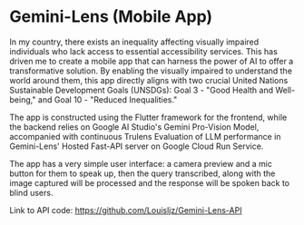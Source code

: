# Gemini-Lens (Mobile App)

In my country, there exists an inequality affecting visually impaired individuals who lack access to essential accessibility services. This has driven me to create a mobile app that can harness the power of AI to offer a transformative solution. By enabling the visually impaired to understand the world around them, this app directly aligns with two crucial United Nations Sustainable Development Goals (UNSDGs): Goal 3 - "Good Health and Well-being," and Goal 10 - "Reduced Inequalities."

The app is constructed using the Flutter framework for the frontend, while the backend relies on Google AI Studio's Gemini Pro-Vision Model, accompanied with continuous Trulens Evaluation of LLM performance in Gemini-Lens' Hosted Fast-API server on Google Cloud Run Service.

The app has a very simple user interface: a camera preview and a mic button for them to speak up, then the query transcribed, along with the image captured will be processed and the response will be spoken back to blind users. 

Link to API code: https://github.com/Louisljz/Gemini-Lens-API
